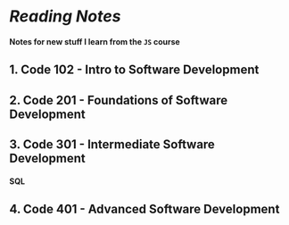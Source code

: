 # **_Reading Notes_**

#### Notes for new stuff I learn from the `JS` course

## 1. Code 102 - Intro to Software Development

## 2. Code 201 - Foundations of Software Development

## 3. Code 301 - Intermediate Software Development

#### SQL

## 4. Code 401 - Advanced Software Development
